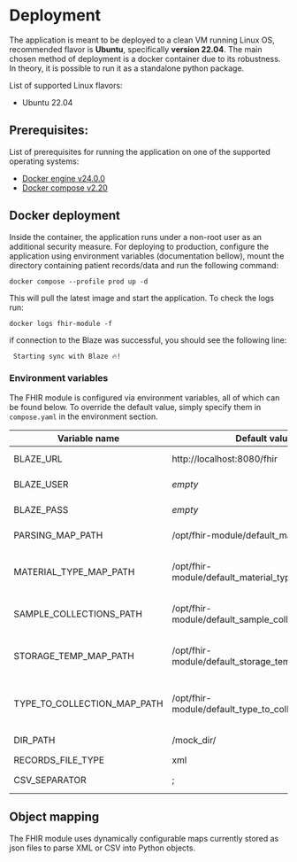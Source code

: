 # Deployment

The application is meant to be deployed to a clean VM running Linux OS,
recommended flavor is **Ubuntu**, specifically **version 22.04**.
The main chosen method of deployment is a docker container due to its robustness. In theory, it is possible to run
it as a standalone python package.

List of supported Linux flavors:

- Ubuntu 22.04

## Prerequisites:

List of prerequisites for running the application on one of the supported operating systems:

- [Docker engine v24.0.0](https://docs.docker.com/engine/release-notes/24.0/#2400)
- [Docker compose v2.20](https://docs.docker.com/compose/release-notes/#2200)

## Docker deployment

Inside the container, the application runs under a non-root user as an additional security measure.
For deploying to production,
configure the application using environment variables (documentation bellow),
mount the directory containing patient records/data and run the following command:

```shell
docker compose --profile prod up -d
```

This will pull the latest image and start the application. To check the logs run:

```shell
docker logs fhir-module -f
```

if connection to the Blaze was successful, you should see the following line:

` Starting sync with Blaze 🔥!`
### Environment variables

The FHIR module is configured via environment variables, all of which can be found below. To override the default value,
simply specify them in `compose.yaml` in the environment section.

| Variable name                | Default value                                        | Description                                                                                                                                                                 |
|------------------------------|------------------------------------------------------|-----------------------------------------------------------------------------------------------------------------------------------------------------------------------------|
| BLAZE_URL                    | http://localhost:8080/fhir                           | Base url of the FHIR server for sync. No trailing slash.                                                                                                                    |
| BLAZE_USER                   | _empty_                                              | Basic auth username for accessing the blaze store via HTTP.                                                                                                                 |
| BLAZE_PASS                   | _empty_                                              | Basic auth password for accessing the blaze store via HTTP.                                                                                                                 |
| PARSING_MAP_PATH             | /opt/fhir-module/default_map.json                    | Path to a JSON file containing object parsing mappings. Example [here](../util/default_map.json).                                                                           |
| MATERIAL_TYPE_MAP_PATH       | /opt/fhir-module/default_material_type_map.json      | Path to a JSON file containing mappings between organizational and FHIR material types. Example [here](../util/default_material_type_map.json).                             |
| SAMPLE_COLLECTIONS_PATH      | /opt/fhir-module/default_sample_collection.json      | Path to a JSON file containing information about Sample collections. Example [here](../util/default_sample_collection.json).                                                |
| STORAGE_TEMP_MAP_PATH        | /opt/fhir-module/default_storage_temp_map.json       | Path to a JSON file containing mapping between organizational and FHIR storage temperature. Example [here](../default_storage_temp_map.json).                               |
| TYPE_TO_COLLECTION_MAP_PATH  | /opt/fhir-module/default_type_to_collection_map.json | Path to a JSON file containig mapping of attribute (as specified by COLLECTION_MAPPING_ATTRIBUTE) to a collection.  Example [here](../default_type_to_collection_map.json). |
 | DIR_PATH                     | /mock_dir/                                           | Path to a folder containing file(s) with records.                                                                                                                           |
 | RECORDS_FILE_TYPE            | xml                                                  | Type of files containing the records.                                                                                                                                       |
 | CSV_SEPARATOR                | ;                                                    | Separator used inside csv file, if the records are in a csv format.                                                                                                         |
## Object mapping

The FHIR module uses dynamically configurable maps currently stored as json files
to parse XML or CSV into Python objects. 